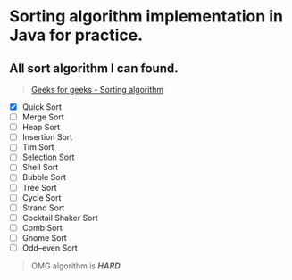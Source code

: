 # Sorting algorithm implementation in Java for practice.

## All sort algorithm I can found.
> [Geeks for geeks - Sorting algorithm](https://www.geeksforgeeks.org/sorting-algorithms/)

- [x] Quick Sort
- [ ] Merge Sort
- [ ] Heap Sort
- [ ] Insertion Sort
- [ ] Tim Sort
- [ ] Selection Sort
- [ ] Shell Sort
- [ ] Bubble Sort
- [ ] Tree Sort
- [ ] Cycle Sort
- [ ] Strand Sort
- [ ] Cocktail Shaker Sort
- [ ] Comb Sort
- [ ] Gnome Sort
- [ ] Odd–even Sort

> OMG algorithm is ***HARD***
